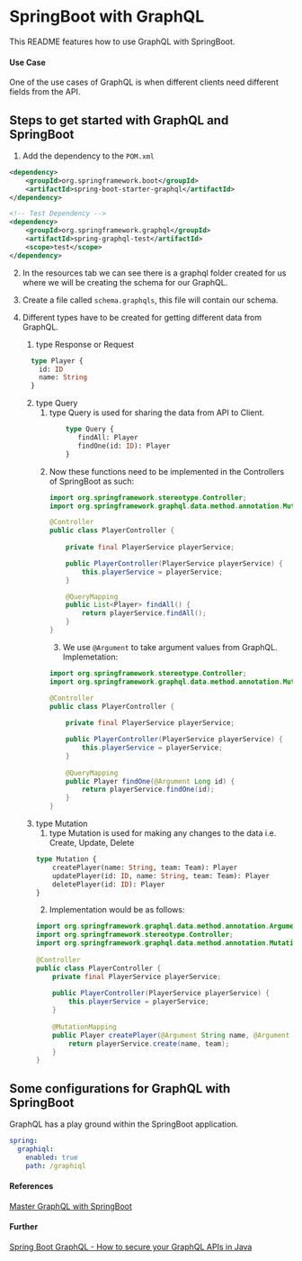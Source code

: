 # SpringBoot with GraphQL
This README features how to use GraphQL with SpringBoot.

#### Use Case
One of the use cases of GraphQL is when different clients need different fields from the API.

## Steps to get started with GraphQL and SpringBoot
1. Add the dependency to the `POM.xml`
```xml
<dependency>
    <groupId>org.springframework.boot</groupId>
    <artifactId>spring-boot-starter-graphql</artifactId>
</dependency>

<!-- Test Dependency -->
<dependency>
    <groupId>org.springframework.graphql</groupId>
    <artifactId>spring-graphql-test</artifactId>
    <scope>test</scope>
</dependency>
```

2. In the resources tab we can see there is a graphql folder created for us where we will
be creating the schema for our GraphQL.

3. Create a file called `schema.graphqls`, this file will contain our schema.

4. Different types have to be created for getting different data from GraphQL. 
    1. type Response or Request
    ```graphql
      type Player {
        id: ID
        name: String
      }
   ```
   2. type Query
      1. type Query is used for sharing the data from API to Client.
         ```graphql
             type Query {
                findAll: Player
                findOne(id: ID): Player
             }
         ```
      2. Now these functions need to be implemented in the Controllers of SpringBoot as such:
          ```java
          import org.springframework.stereotype.Controller;
          import org.springframework.graphql.data.method.annotation.MutationMapping;

          @Controller
          public class PlayerController {
                   
              private final PlayerService playerService;

              public PlayerController(PlayerService playerService) {
                  this.playerService = playerService;
              }
    
              @QueryMapping
              public List<Player> findAll() {
                  return playerService.findAll();
              }
         }
          ```
         3. We use `@Argument` to take argument values from GraphQL. Implemetation:
         ```java 
         import org.springframework.stereotype.Controller;
         import org.springframework.graphql.data.method.annotation.MutationMapping;

         @Controller
         public class PlayerController {
                   
             private final PlayerService playerService;

             public PlayerController(PlayerService playerService) {
                 this.playerService = playerService;
             }
    
             @QueryMapping
             public Player findOne(@Argument Long id) {
                 return playerService.findOne(id);
             }
         }
         ```
   3. type Mutation
      1. type Mutation is used for making any changes to the data i.e. Create, Update, Delete
      ```graphql
      type Mutation {
          createPlayer(name: String, team: Team): Player
          updatePlayer(id: ID, name: String, team: Team): Player
          deletePlayer(id: ID): Player
      }
      ```
      2. Implementation would be as follows:
      ```java
      import org.springframework.graphql.data.method.annotation.Argument;
      import org.springframework.stereotype.Controller;
      import org.springframework.graphql.data.method.annotation.MutationMapping;
            
      @Controller
      public class PlayerController {
          private final PlayerService playerService;
            
          public PlayerController(PlayerService playerService) {
              this.playerService = playerService;
          }
            
          @MutationMapping
          public Player createPlayer(@Argument String name, @Argument Team team) {
              return playerService.create(name, team);
          }
      }
      ```
          
## Some configurations for GraphQL with SpringBoot
GraphQL has a play ground within the SpringBoot application.
```yaml
spring:
  graphiql:
    enabled: true
    path: /graphiql
```

#### References
[Master GraphQL with SpringBoot](https://youtu.be/eD-1KTK7fGc?feature=shared)

#### Further
[Spring Boot GraphQL - How to secure your GraphQL APIs in Java](https://youtu.be/PkhsQPPFgOo?feature=shared)